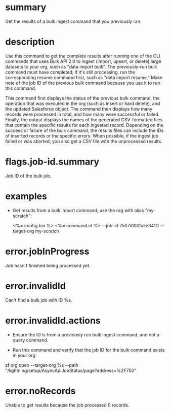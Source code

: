 # summary

Get the results of a bulk ingest command that you previously ran.

# description

Use this command to get the complete results after running one of the CLI commands that uses Bulk API 2.0 to ingest (import, upsert, or delete) large datasets to your org, such as "data import bulk". The previously-run bulk command must have completed; if it's still processing, run the corresponding resume command first, such as "data import resume." Make note of the job ID of the previous bulk command because you use it to run this command.

This command first displays the status of the previous bulk command, the operation that was executed in the org (such as insert or hard delete), and the updated Salesforce object. The command then displays how many records were processed in total, and how many were successful or failed. Finally, the output displays the names of the generated CSV-formatted files that contain the specific results for each ingested record. Depending on the success or failure of the bulk command, the results files can include the IDs of inserted records or the specific errors. When possible, if the ingest job failed or was aborted, you also get a CSV file with the unprocessed results.

# flags.job-id.summary

Job ID of the bulk job.

# examples

- Get results from a bulk import command; use the org with alias "my-scratch":

  <%= config.bin %> <%= command.id %> --job-id 7507i000fake341G --target-org my-scratch

# error.jobInProgress

Job hasn't finished being processed yet.

# error.invalidId

Can't find a bulk job with ID %s.

# error.invalidId.actions

- Ensure the ID is from a previously run bulk ingest command, and not a query command.

- Run this command and verify that the job ID for the bulk command exists in your org:

sf org open --target-org %s --path "/lightning/setup/AsyncApiJobStatus/page?address=%2F750"

# error.noRecords

Unable to get results because the job processed 0 records.
